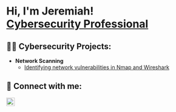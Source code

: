 <h1>Hi, I'm Jeremiah! <br/><a href="https://www.linkedin.com/in/jeremiah-phillips/">Cybersecurity Professional</a></h1>

<h2>👨‍💻 Cybersecurity Projects:</h2>

- <b>Network Scanning</b>
  - [Identifying network vulnerabilities in Nmap and Wireshark](https://github.com/jeremiahagb/Wireshark-NmapLab)



<h2> 🤳 Connect with me:</h2>


[<img align="left" alt="JoshMadakor | LinkedIn" width="22px" src="https://cdn.jsdelivr.net/npm/simple-icons@v3/icons/linkedin.svg" />][linkedin]


[linkedin]: https://www.linkedin.com/in/jeremiah-phillips/

<!--
**jeremiahagb/jeremiahagb** is a ✨ _special_ ✨ repository because its `README.md` (this file) appears on your GitHub profile.

Here are some ideas to get you started:

- 🔭 I’m currently working on ...
- 🌱 I’m currently learning ...
- 👯 I’m looking to collaborate on ...
- 🤔 I’m looking for help with ...
- 💬 Ask me about ...
- 📫 How to reach me: ...
- 😄 Pronouns: ...
- ⚡ Fun fact: ...
-->
